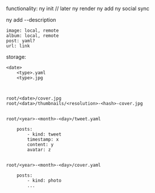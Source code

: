 functionality:
    ny init // later
    ny render
    ny add
    ny social sync


ny add <url> --description

    image: local, remote
    album: local, remote
    post: yaml?
    url: link

storage:

    <date>
        <type>.yaml
        <type>.jpg



    root/<date>/cover.jpg
    root/<data>/thumbnails/<resolution>-<hash>-cover.jpg


    root/<year>-<month>-<day>/tweet.yaml

        posts:
            - kind: tweet
            timestamp: x
            content: y
            avatar: z


    root/<year>-<month>-<day>/cover.yaml

        posts:
            - kind: photo
            ... 

